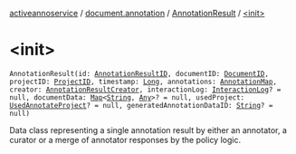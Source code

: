 [activeannoservice](../../index.md) / [document.annotation](../index.md) / [AnnotationResult](index.md) / [&lt;init&gt;](./-init-.md)

# &lt;init&gt;

`AnnotationResult(id: `[`AnnotationResultID`](../-annotation-result-i-d.md)`, documentID: `[`DocumentID`](../../document/-document-i-d.md)`, projectID: `[`ProjectID`](../../project/-project-i-d.md)`, timestamp: `[`Long`](https://kotlinlang.org/api/latest/jvm/stdlib/kotlin/-long/index.html)`, annotations: `[`AnnotationMap`](../-annotation-map.md)`, creator: `[`AnnotationResultCreator`](../-annotation-result-creator/index.md)`, interactionLog: `[`InteractionLog`](../-interaction-log/index.md)`? = null, documentData: `[`Map`](https://kotlinlang.org/api/latest/jvm/stdlib/kotlin.collections/-map/index.html)`<`[`String`](https://kotlinlang.org/api/latest/jvm/stdlib/kotlin/-string/index.html)`, `[`Any`](https://kotlinlang.org/api/latest/jvm/stdlib/kotlin/-any/index.html)`>? = null, usedProject: `[`UsedAnnotateProject`](../../project/-used-annotate-project/index.md)`? = null, generatedAnnotationDataID: `[`String`](https://kotlinlang.org/api/latest/jvm/stdlib/kotlin/-string/index.html)`? = null)`

Data class representing a single annotation result by either an annotator, a curator or a merge of annotator responses
by the policy logic.

